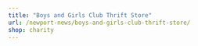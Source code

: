 ```yaml
---
title: "Boys and Girls Club Thrift Store"
url: /newport-news/boys-and-girls-club-thrift-store/
shop: charity
---
```

